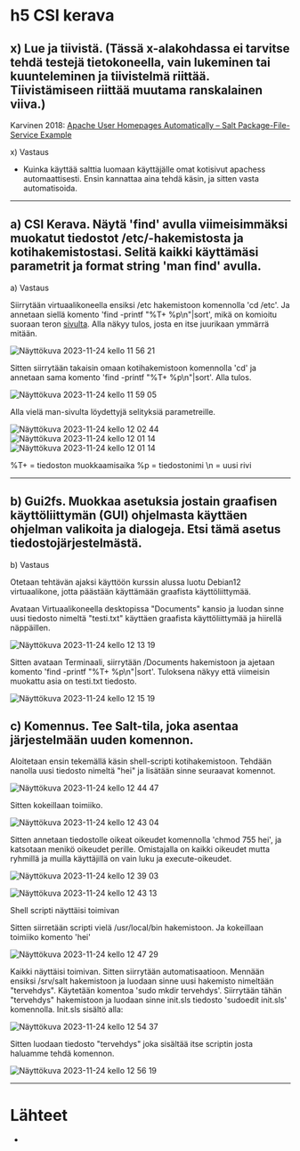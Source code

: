 # h5 CSI kerava

## x) Lue ja tiivistä. (Tässä x-alakohdassa ei tarvitse tehdä testejä tietokoneella, vain lukeminen tai kuunteleminen ja tiivistelmä riittää. Tiivistämiseen riittää muutama ranskalainen viiva.)
Karvinen 2018: [Apache User Homepages Automatically – Salt Package-File-Service Example](https://terokarvinen.com/2018/04/03/apache-user-homepages-automatically-salt-package-file-service-example/)

x) Vastaus

  - Kuinka käyttää salttia luomaan käyttäjälle omat kotisivut apachess automaattisesti. Ensin kannattaa aina tehdä käsin, ja sitten vasta automatisoida.


***


## a) CSI Kerava. Näytä 'find' avulla viimeisimmäksi muokatut tiedostot /etc/-hakemistosta ja kotihakemistostasi. Selitä kaikki käyttämäsi parametrit ja format string 'man find' avulla.

a) Vastaus

Siirrytään virtuaalikoneella ensiksi /etc hakemistoon komennolla 'cd /etc'. Ja annetaan siellä komento 'find -printf "%T+ %p\n"|sort', mikä on komioitu suoraan teron [sivulta](https://terokarvinen.com/2018/04/03/apache-user-homepages-automatically-salt-package-file-service-example/). Alla näkyy tulos, josta en itse juurikaan ymmärrä mitään. 

![Näyttökuva 2023-11-24 kello 11 56 21](https://github.com/juliusjantti/palvelinten_hallinta_kurssi/assets/148885509/0b8ed5b9-5d05-4542-9fef-e1ccd1e09671)

Sitten siirrytään takaisin omaan kotihakemistoon komennolla 'cd' ja annetaan sama komento 'find -printf "%T+ %p\n"|sort'. Alla tulos.

![Näyttökuva 2023-11-24 kello 11 59 05](https://github.com/juliusjantti/palvelinten_hallinta_kurssi/assets/148885509/77b6bae3-97a1-45f6-a917-2ec19edd077c)

Alla vielä man-sivulta löydettyjä selityksiä parametreille.

![Näyttökuva 2023-11-24 kello 12 02 44](https://github.com/juliusjantti/palvelinten_hallinta_kurssi/assets/148885509/6f2c3d95-682e-4ab0-80b1-d5e04c481b9c)
![Näyttökuva 2023-11-24 kello 12 01 14](https://github.com/juliusjantti/palvelinten_hallinta_kurssi/assets/148885509/242b13ad-149f-4ccb-a640-d264ff573fda)
![Näyttökuva 2023-11-24 kello 12 01 14](https://github.com/juliusjantti/palvelinten_hallinta_kurssi/assets/148885509/e065eacb-2c53-4d80-aa1d-32c1f9f325d2)

%T+ = tiedoston muokkaamisaika
%p = tiedostonimi
\n = uusi rivi

***

## b) Gui2fs. Muokkaa asetuksia jostain graafisen käyttöliittymän (GUI) ohjelmasta käyttäen ohjelman valikoita ja dialogeja. Etsi tämä asetus tiedostojärjestelmästä.

b) Vastaus


Otetaan tehtävän ajaksi käyttöön kurssin alussa luotu Debian12 virtuaalikone, jotta päästään käyttämään graafista käyttöliittymää.

Avataan Virtuaalikoneella desktopissa "Documents" kansio ja luodan sinne uusi tiedosto nimeltä "testi.txt" käyttäen graafista käyttöliittymää ja hiirellä näppäillen.

![Näyttökuva 2023-11-24 kello 12 13 19](https://github.com/juliusjantti/palvelinten_hallinta_kurssi/assets/148885509/43e4e6a1-393c-4bda-a812-07369a59327f)

Sitten avataan Terminaali, siirrytään /Documents hakemistoon ja ajetaan komento 'find -printf "%T+ %p\n"|sort'. Tuloksena näkyy että viimeisin muokattu  asia on testi.txt tiedosto.

![Näyttökuva 2023-11-24 kello 12 15 19](https://github.com/juliusjantti/palvelinten_hallinta_kurssi/assets/148885509/52ab5f10-9978-41ce-84d2-64944c321f0c)


## c) Komennus. Tee Salt-tila, joka asentaa järjestelmään uuden komennon.


Aloitetaan ensin tekemällä käsin shell-scripti kotihakemistoon. Tehdään nanolla uusi tiedosto nimeltä "hei" ja lisätään sinne seuraavat komennot.

![Näyttökuva 2023-11-24 kello 12 44 47](https://github.com/juliusjantti/palvelinten_hallinta_kurssi/assets/148885509/98909929-f2d9-4605-ad35-20aae1400f2f)


Sitten kokeillaan toimiiko.

![Näyttökuva 2023-11-24 kello 12 43 04](https://github.com/juliusjantti/palvelinten_hallinta_kurssi/assets/148885509/39d6c79c-a17c-43f0-a0dd-62a204b5415e)


Sitten annetaan tiedostolle oikeat oikeudet komennolla 'chmod 755 hei', ja katsotaan menikö oikeudet perille. Omistajalla on kaikki oikeudet mutta ryhmillä ja muilla käyttäjillä on vain luku ja execute-oikeudet.

![Näyttökuva 2023-11-24 kello 12 39 03](https://github.com/juliusjantti/palvelinten_hallinta_kurssi/assets/148885509/f6231bc2-ed6d-4041-962d-ed26a121b3d3)


![Näyttökuva 2023-11-24 kello 12 43 13](https://github.com/juliusjantti/palvelinten_hallinta_kurssi/assets/148885509/5812f3a7-049b-45a7-b777-ec73545e7dd1)

Shell scripti näyttäisi toimivan 

Sitten siirretään scripti vielä /usr/local/bin hakemistoon. Ja kokeillaan toimiiko komento 'hei'

![Näyttökuva 2023-11-24 kello 12 47 29](https://github.com/juliusjantti/palvelinten_hallinta_kurssi/assets/148885509/9c7e8e0e-dafc-4572-ae2a-a1440b02c6a2)

Kaikki näyttäisi toimivan. Sitten siirrytään automatisaatioon. Mennään ensiksi /srv/salt hakemistoon ja luodaan sinne uusi hakemisto nimeltään "tervehdys". Käytetään komentoa 'sudo mkdir tervehdys'. Siirrytään tähän "tervehdys" hakemistoon ja luodaan sinne init.sls tiedosto 'sudoedit init.sls' komennolla. Init.sls sisältö alla:

![Näyttökuva 2023-11-24 kello 12 54 37](https://github.com/juliusjantti/palvelinten_hallinta_kurssi/assets/148885509/2b31955e-20ec-4f5d-8078-36946582a56c)

Sitten luodaan tiedosto "tervehdys" joka sisältää itse scriptin josta haluamme tehdä komennon.

![Näyttökuva 2023-11-24 kello 12 56 19](https://github.com/juliusjantti/palvelinten_hallinta_kurssi/assets/148885509/30ad2e21-2469-4b6e-9fe7-086719755d4e)






***

# Lähteet

- 
